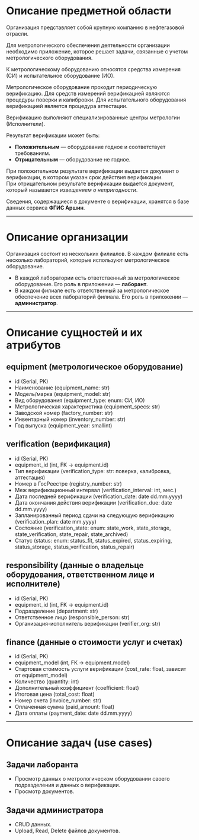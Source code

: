 # Описание предметной области

Организация представляет собой крупную компанию в нефтегазовой отрасли.

Для метрологического обеспечения деятельности организации необходимо приложение, которое решает задачи, связанные с учетом метрологического оборудования.

К метрологическому оборудованию относятся средства измерения (СИ) и испытательное оборудование (ИО).

Метрологическое оборудование проходит периодическую верификацию. Для средств измерений верификацией являются процедуры поверки и калибровки. Для испытательного оборудования верификацией является процедура аттестации.

Верификацию выполняют специализированные центры метрологии (Исполнители).

Результат верификации может быть:
- **Положительным** — оборудование годное и соответствует требованиям.
- **Отрицательным** — оборудование не годное.

При положительном результате верификации выдается документ о верификации, в котором указан срок действия верификации.  
При отрицательном результате верификации выдается документ, который называется *извещением о непригодности*.

Сведения, содержащиеся в документе о верификации, хранятся в базе данных сервиса **ФГИС Аршин**.

---

# Описание организации

Организация состоит из нескольких филиалов. В каждом филиале есть несколько лабораторий, которые используют метрологическое оборудование.

- В каждой лаборатории есть ответственный за метрологическое оборудование. Его роль в приложении — **лаборант**.  
- В каждом филиале есть ответственный за метрологическое обеспечение всех лабораторий филиала. Его роль в приложении — **администратор**.

---

# Описание сущностей и их атрибутов

## equipment (метрологическое оборудование)
- id (Serial, PK)  
- Наименование (equipment_name: str)  
- Модель/марка (equipment_model: str)  
- Вид оборудования (equipment_type: enum: СИ, ИО)  
- Метрологическая характеристика (equipment_specs: str)  
- Заводской номер (factory_number: str)  
- Инвентарный номер (inventory_number: str)  
- Год выпуска (equipment_year: smallint)  

## verification (верификация)
- id (Serial, PK)  
- equipment_id (int, FK → equipment.id)  
- Тип верификации (verification_type: str: поверка, калибровка, аттестация)  
- Номер в ГосРеестре (registry_number: str)  
- Меж верификационный интервал (verification_interval: int, мес.)  
- Дата последней верификации (verification_date: date dd.mm.yyyy)  
- Дата окончания действия верификации (verification_due: date dd.mm.yyyy)  
- Запланированный период сдачи на следующую верификацию (verification_plan: date mm.yyyy)  
- Состояние (verification_state: enum: state_work, state_storage, state_verification, state_repair, state_archived)  
- Статус (status: enum: status_fit, status_expired, status_expiring, status_storage, status_verification, status_repair)  

## responsibility (данные о владельце оборудования, ответственном лице и исполнителе)
- id (Serial, PK)  
- equipment_id (int, FK → equipment.id)  
- Подразделение (department: str)  
- Ответственное лицо (responsible_person: str)  
- Организация-исполнитель верификации (verifier_org: str)  

## finance (данные о стоимости услуг и счетах)
- id (Serial, PK)  
- equipment_model (int, FK → equipment.model)  
- Стартовая стоимость услуги верификации (cost_rate: float, зависит от equipment_model)  
- Количество (quantity: int)  
- Дополнительный коэффициент (coefficient: float)  
- Итоговая цена (total_cost: float)  
- Номер счета (invoice_number: str)  
- Оплаченная сумма (paid_amount: float)  
- Дата оплаты (payment_date: date dd.mm.yyyy)  

---

# Описание задач (use cases)

## Задачи лаборанта
- Просмотр данных о метрологическом оборудовании своего подразделения и данных о верификации.  
- Просмотр документов.  

## Задачи администратора
- CRUD данных.  
- Upload, Read, Delete файлов документов.  
